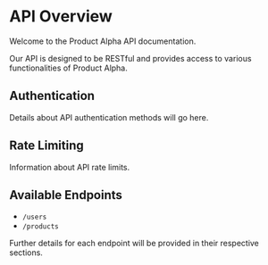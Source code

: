 # API Overview

Welcome to the Product Alpha API documentation.

Our API is designed to be RESTful and provides access to various functionalities of Product Alpha.

## Authentication
Details about API authentication methods will go here.

## Rate Limiting
Information about API rate limits.

## Available Endpoints
- `/users`
- `/products`

Further details for each endpoint will be provided in their respective sections. 